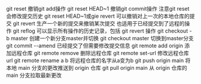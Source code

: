 git reset 撤销git add操作
git reset HEAD~1 撤销git commit操作 注意git reset 会修改提交历史
git reset HEAD~1或gie revert 可以撤销对上一次的本地仓库的提交
git revert 生产一个新的提交来撤销某次提交 也适用于已经提交到了远程的操作
git reflog 可以显示所有操作的历史记录，包括 git revert 操作
git checkout -b master 创建一个新分支master并切换
git checkout master 切换到master分支
git commit --amend 已经提交了但需要修改提交信息
git remote add origin 添加远程仓库
git remote remove 删除远程仓库
git remote set-url 修改远程仓库url
git remote rename a b 将远程仓库的名字从a变为b
git push origin main 将本地 main 分支的更改推送到 origin 仓库
git pull origin main 从 origin 仓库的 main 分支拉取最新更改